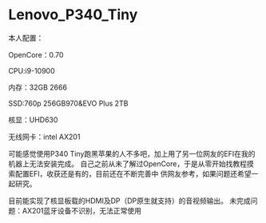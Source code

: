 # Lenovo_P340_Tiny

本人配置：

OpenCore：0.70

CPU:i9-10900

内存：32GB 2666

SSD:760p 256GB970&EVO Plus 2TB

核显：UHD630

无线网卡：intel AX201

可能感觉使用P340 Tiny跑黑苹果的人不多吧，加上用了另一位网友的EFI在我的机器上无法安装完成。
自己之前从未了解过OpenCore，于是从零开始找教程摸索配置EFI，收获还是有的，目前还在不断完善中
供网友参考，如果问题还希望一起研究。

目前能实现了核显板载的HDMI及DP（DP原生就支持）的音视频输出。
未完成问题：AX201蓝牙设备不识别，无法正常使用

